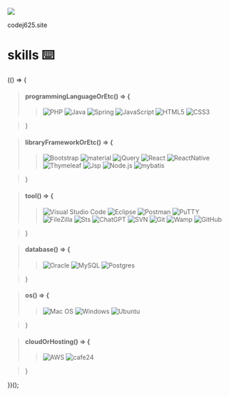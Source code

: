 </br>
<img src="https://capsule-render.vercel.app/api?type=wave&color=auto&height=300&section=header&text=codej625%20&fontSize=90" />

codej625.site


# skills ⌨️

(() => {
<br/>

> #### programmingLanguageOrEtc() => {
> > ![PHP](https://img.shields.io/badge/Php-FF6D37?style=for-the-badge&logo=php&logoColor=white)
> > ![Java](https://img.shields.io/badge/java-%23ED8B10.svg?style=for-the-badge&logo=java&logoColor=white)
> > ![Spring](https://img.shields.io/badge/spring-%236DB23F.svg?style=for-the-badge&logo=spring&logoColor=white)
> > ![JavaScript](https://img.shields.io/badge/javascript-%23323330.svg?style=for-the-badge&logo=javascript&logoColor=%23F7DF1E)
> > ![HTML5](https://img.shields.io/badge/html5-%23E34F25.svg?style=for-the-badge&logo=html5&logoColor=white)
> > ![CSS3](https://img.shields.io/badge/css3-%231572B6.svg?style=for-the-badge&logo=css3&logoColor=white)<br/>

> }

> #### libraryFrameworkOrEtc() => {
> > ![Bootstrap](https://img.shields.io/badge/bootstrap-%23563D7C.svg?style=for-the-badge&logo=bootstrap&logoColor=white)
> > ![material](https://img.shields.io/badge/material-%23E34F25.svg?style=for-the-badge&logo=23E34F25&logoColor=white)
> > ![jQuery](https://img.shields.io/badge/jquery-%230762AD.svg?style=for-the-badge&logo=jquery&logoColor=white)
> > ![React](https://img.shields.io/badge/react-%2320232a.svg?style=for-the-badge&logo=react&logoColor=%2361DAFB)
> > ![ReactNative](https://img.shields.io/badge/reactnative-%236DB23F.svg?style=for-the-badge&logo=react&logoColor=%2361DAFB)<br/>
> > ![Thymeleaf](https://img.shields.io/badge/Thymeleaf-%23015C0F.svg?style=for-the-badge&logo=Thymeleaf&logoColor=white)
> > ![Jsp](https://img.shields.io/badge/Jsp-%230762AD.svg?style=for-the-badge&logo=Jsp&logoColor=white)
> > ![Node.js](https://img.shields.io/badge/Node.js-efefef.svg?style=for-the-badge&logo=Node.js&logoColor=black)
> > ![mybatis](https://img.shields.io/badge/mybatis-236DB23F.svg?style=for-the-badge&logo=Node.js&logoColor=black)<br/>

> }

> #### tool() => {
> > ![Visual Studio Code](https://img.shields.io/badge/Visual%20Studio%20Code-0078d7.svg?style=for-the-badge&logo=visual-studio-code&logoColor=white)
> > ![Eclipse](https://img.shields.io/badge/Eclipse-FF6C27?style=for-the-badge&logo=eclipse&logoColor=white)
> > ![Postman](https://img.shields.io/badge/Postman-dedede?style=for-the-badge&logo=postman&logoColor=white)
> > ![PuTTY](https://img.shields.io/badge/PuTTY-EF6C37?style=for-the-badge&logo=putty&logoColor=white)<br/>
> > ![FileZilla](https://img.shields.io/badge/FileZilla-%230762AD?style=for-the-badge&logo=FileZilla&logoColor=white)
> > ![Sts](https://img.shields.io/badge/Sts-FF6C27?style=for-the-badge&logo=sts&logoColor=white)
> > ![ChatGPT](https://img.shields.io/badge/ChatGPT-%FF6C27?style=for-the-badge&logo=sts&logoColor=white)
> > ![SVN](https://img.shields.io/badge/SVN-%230769AD?style=for-the-badge&logo=SVN&logoColor=white)
> > ![Git](https://img.shields.io/badge/git-%223ED8B00.svg?style=for-the-badge&lt&logoColor=white)
> > ![Wamp](https://img.shields.io/badge/Wamp-%23E34F25?style=for-the-badge&logo=sts&logoColor=white)
> > ![GitHub](https://img.shields.io/badge/github-%23121011.svg?style=for-the-badge&logo=github&logoColor=white)<br/>

> }

> #### database() => {
> > ![Oracle](https://img.shields.io/badge/Oracle-F80000?style=for-the-badge&logo=oracle&logoColor=white)
> > ![MySQL](https://img.shields.io/badge/mysql-%2300f.svg?style=for-the-badge&logo=mysql&logoColor=white)
> > ![Postgres](https://img.shields.io/badge/postgres-%23316192.svg?style=for-the-badge&logo=postgresql&logoColor=white)<br/>

> }

> #### os() => {
> > ![Mac OS](https://img.shields.io/badge/mac%20os-000000?style=for-the-badge&logo=macos&logoColor=F0F0F0)
> > ![Windows](https://img.shields.io/badge/Windows-23563D7svgC?style=for-the-badge&logo=windows&logoColor=white)
> > ![Ubuntu](https://img.shields.io/badge/Ubuntu-23015C?style=for-the-badge&logo=ubuntu&logoColor=white)<br/>

> }

> #### cloudOrHosting() => {
> > ![AWS](https://img.shields.io/badge/aws-efefef?style=for-the-badge&logo=aws&logoColor=white)
> > ![cafe24](https://img.shields.io/badge/cafe24-%23316192?style=for-the-badge&logo=macos&logoColor=F0F0F0)<br/>

> }

})();
